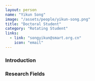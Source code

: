 ```yaml
---
layout: person
name: "Yikun Song"
image: "/assets/people/yikun-song.png"
title: "Doctoral Student"
category: "Rotating Student"
links:
  - link: "songyikun@smart.org.cn"
    icon: "email"
---
```



### Introduction

### Research Fields
